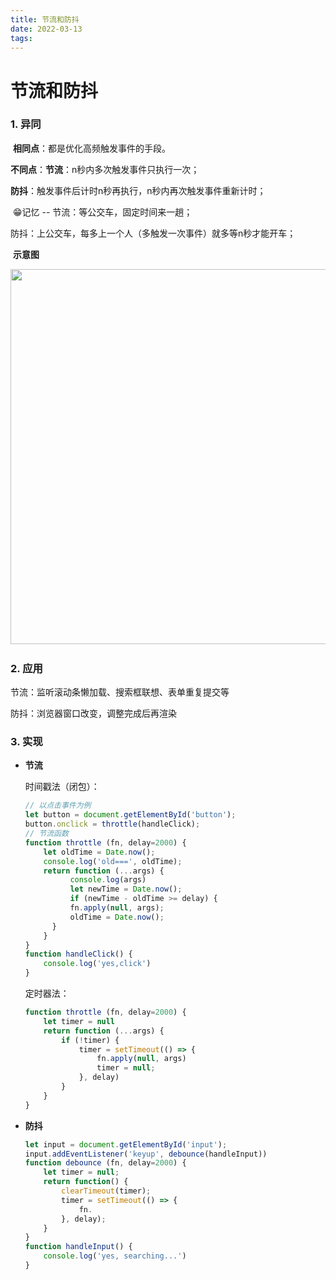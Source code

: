 ```yaml
---
title: 节流和防抖
date: 2022-03-13
tags:
---
```

# 节流和防抖

### 1. 异同

​	**相同点**：都是优化高频触发事件的手段。

​	**不同点**：**节流**：n秒内多次触发事件只执行一次；

​					**防抖**：触发事件后计时n秒再执行，n秒内再次触发事件重新计时； 

​	😁记忆  -- 节流：等公交车，固定时间来一趟；

​		  			 防抖：上公交车，每多上一个人（多触发一次事件）就多等n秒才能开车；

​	**示意图**

​	 		 <img src='https://gitee.com/qlHuo/BlogPic/raw/master/img/20201001115350.png' width='600px'/>

### 2. 应用

节流：监听滚动条懒加载、搜索框联想、表单重复提交等

防抖：浏览器窗口改变，调整完成后再渲染

### 3. 实现

* **节流**

  时间戳法（闭包）：

  ```js
  // 以点击事件为例
  let button = document.getElementById('button');
  button.onclick = throttle(handleClick);
  // 节流函数
  function throttle (fn, delay=2000) {
      let oldTime = Date.now();
      console.log('old===', oldTime);
      return function (...args) {
        	console.log(args)
        	let newTime = Date.now();
        	if (newTime - oldTime >= delay) {
          	fn.apply(null, args);
  	        oldTime = Date.now();
      	}
      }
  }
  function handleClick() {
      console.log('yes,click')
  }
  ```

  定时器法：

  ```js
  function throttle (fn, delay=2000) {
      let timer = null
      return function (...args) {
          if (!timer) {
              timer = setTimeout(() => {
                  fn.apply(null, args)
                  timer = null;
              }, delay)
          }
      }
  }
  ```

  

* **防抖**

  ```js
  let input = document.getElementById('input');
  input.addEventListener('keyup', debounce(handleInput))
  function debounce (fn, delay=2000) {
      let timer = null;
      return function() {
          clearTimeout(timer);
          timer = setTimeout(() => {
              fn.
          }, delay);
      }
  }
  function handleInput() {
      console.log('yes, searching...')
  }
  ```

  

































